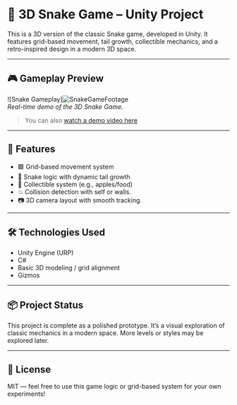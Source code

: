 # 🐍 3D Snake Game – Unity Project

This is a 3D version of the classic Snake game, developed in Unity. It features grid-based movement, tail growth, collectible mechanics, and a retro-inspired design in a modern 3D space.

---

## 🎮 Gameplay Preview

![Snake Gameplay]![SnakeGameFootage](https://github.com/user-attachments/assets/ce57f8b7-83ae-45b7-b095-3868fcedfea2)  
*Real-time demo of the 3D Snake Game.*

> You can also [watch a demo video here]()

---

## 🧩 Features

- 🟩 Grid-based movement system
- 🧠 Snake logic with dynamic tail growth
- 🍎 Collectible system (e.g., apples/food)
- 💥 Collision detection with self or walls.
- 📷 3D camera layout with smooth tracking.

---

## 🛠️ Technologies Used

- Unity Engine (URP)
- C#
- Basic 3D modeling / grid alignment
- Gizmos

---

## 📦 Project Status

This project is complete as a polished prototype. It’s a visual exploration of classic mechanics in a modern space. More levels or styles may be explored later.

---

## 📜 License

MIT — feel free to use this game logic or grid-based system for your own experiments!
